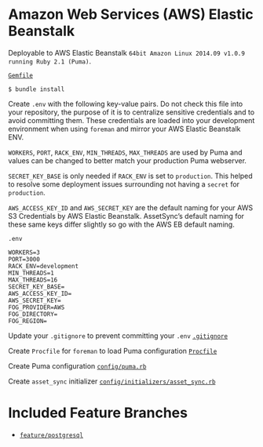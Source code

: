 # Amazon Web Services (AWS) Elastic Beanstalk

Deployable to AWS Elastic Beanstalk `64bit Amazon Linux 2014.09 v1.0.9 running Ruby 2.1 (Puma)`.

[`Gemfile`]()

```
$ bundle install
```

Create `.env` with the following key-value pairs. Do not check this file into your repository, the purpose of it is to centralize sensitive credentials and to avoid committing them. These credentials are loaded into your development environment when using `foreman` and mirror your AWS Elastic Beanstalk ENV.

`WORKERS`, `PORT`, `RACK_ENV`, `MIN_THREADS`, `MAX_THREADS` are used by Puma and values can be changed to better match your production Puma webserver.

`SECRET_KEY_BASE` is only needed if `RACK_ENV` is set to `production`. This helped to resolve some deployment issues surrounding not having a `secret` for `production`.

`AWS_ACCESS_KEY_ID` and `AWS_SECRET_KEY` are the default naming for your AWS S3 Credentials by AWS Elastic Beanstalk. AssetSync’s default naming for these same keys differ slightly so go with the AWS EB default naming.

`.env`

```
WORKERS=3
PORT=3000
RACK_ENV=development
MIN_THREADS=1
MAX_THREADS=16
SECRET_KEY_BASE=
AWS_ACCESS_KEY_ID=
AWS_SECRET_KEY=
FOG_PROVIDER=AWS
FOG_DIRECTORY=
FOG_REGION=
```

Update your `.gitignore` to prevent committing your `.env`
[`.gitignore`]()

Create `Procfile` for `foreman` to load Puma configuration
[`Procfile`]()

Create Puma configuration
[`config/puma.rb`]()

Create `asset_sync` initializer
[`config/initializers/asset_sync.rb`]()




# Included Feature Branches

- [`feature/postgresql`](https://github.com/shoppuparty/spree-alchemy-example/tree/feature/postgresql)

